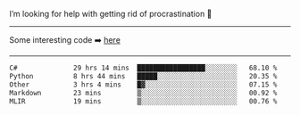 I’m looking for help with getting rid of procrastination 🤔

-----

Some interesting code :arrow_right: [here](https://github.com/zhen8838/playground)

-----

<!--START_SECTION:waka-->

```txt
C#              29 hrs 14 mins  █████████████████░░░░░░░░   68.10 %
Python          8 hrs 44 mins   █████░░░░░░░░░░░░░░░░░░░░   20.35 %
Other           3 hrs 4 mins    █▓░░░░░░░░░░░░░░░░░░░░░░░   07.15 %
Markdown        23 mins         ▒░░░░░░░░░░░░░░░░░░░░░░░░   00.92 %
MLIR            19 mins         ▒░░░░░░░░░░░░░░░░░░░░░░░░   00.76 %
```

<!--END_SECTION:waka-->

<!--
**zhen8838/zhen8838** is a ✨ _special_ ✨ repository because its `README.md` (this file) appears on your GitHub profile.

Here are some ideas to get you started:

- 🔭 I’m currently working on ...
- 🌱 I’m currently learning ...
- 👯 I’m looking to collaborate on ...
 ...
- 💬 Ask me about ...
- 📫 How to reach me: ...
- 😄 Pronouns: ...
- ⚡ Fun fact: ...
-->
